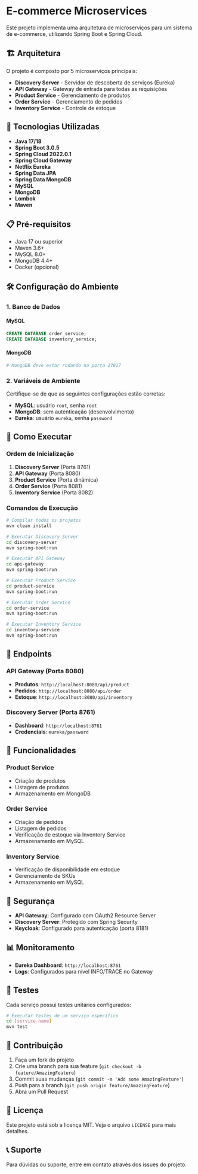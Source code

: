 # E-commerce Microservices

Este projeto implementa uma arquitetura de microserviços para um sistema de e-commerce, utilizando Spring Boot e Spring Cloud.

## 🏗️ Arquitetura

O projeto é composto por 5 microserviços principais:

- **Discovery Server** - Servidor de descoberta de serviços (Eureka)
- **API Gateway** - Gateway de entrada para todas as requisições
- **Product Service** - Gerenciamento de produtos
- **Order Service** - Gerenciamento de pedidos
- **Inventory Service** - Controle de estoque

## 🚀 Tecnologias Utilizadas

- **Java 17/18**
- **Spring Boot 3.0.5**
- **Spring Cloud 2022.0.1**
- **Spring Cloud Gateway**
- **Netflix Eureka**
- **Spring Data JPA**
- **Spring Data MongoDB**
- **MySQL**
- **MongoDB**
- **Lombok**
- **Maven**

## 📋 Pré-requisitos

- Java 17 ou superior
- Maven 3.6+
- MySQL 8.0+
- MongoDB 4.4+
- Docker (opcional)

## 🛠️ Configuração do Ambiente

### 1. Banco de Dados

#### MySQL
```sql
CREATE DATABASE order_service;
CREATE DATABASE inventory_service;
```

#### MongoDB
```bash
# MongoDB deve estar rodando na porta 27017
```

### 2. Variáveis de Ambiente

Certifique-se de que as seguintes configurações estão corretas:

- **MySQL**: usuário `root`, senha `root`
- **MongoDB**: sem autenticação (desenvolvimento)
- **Eureka**: usuário `eureka`, senha `password`

## 🚀 Como Executar

### Ordem de Inicialização

1. **Discovery Server** (Porta 8761)
2. **API Gateway** (Porta 8080)
3. **Product Service** (Porta dinâmica)
4. **Order Service** (Porta 8081)
5. **Inventory Service** (Porta 8082)

### Comandos de Execução

```bash
# Compilar todos os projetos
mvn clean install

# Executar Discovery Server
cd discovery-server
mvn spring-boot:run

# Executar API Gateway
cd api-gateway
mvn spring-boot:run

# Executar Product Service
cd product-service
mvn spring-boot:run

# Executar Order Service
cd order-service
mvn spring-boot:run

# Executar Inventory Service
cd inventory-service
mvn spring-boot:run
```

## 📡 Endpoints

### API Gateway (Porta 8080)
- **Produtos**: `http://localhost:8080/api/product`
- **Pedidos**: `http://localhost:8080/api/order`
- **Estoque**: `http://localhost:8080/api/inventory`

### Discovery Server (Porta 8761)
- **Dashboard**: `http://localhost:8761`
- **Credenciais**: `eureka/password`

## 🔧 Funcionalidades

### Product Service
- Criação de produtos
- Listagem de produtos
- Armazenamento em MongoDB

### Order Service
- Criação de pedidos
- Listagem de pedidos
- Verificação de estoque via Inventory Service
- Armazenamento em MySQL

### Inventory Service
- Verificação de disponibilidade em estoque
- Gerenciamento de SKUs
- Armazenamento em MySQL

## 🔐 Segurança

- **API Gateway**: Configurado com OAuth2 Resource Server
- **Discovery Server**: Protegido com Spring Security
- **Keycloak**: Configurado para autenticação (porta 8181)

## 📊 Monitoramento

- **Eureka Dashboard**: `http://localhost:8761`
- **Logs**: Configurados para nível INFO/TRACE no Gateway

## 🧪 Testes

Cada serviço possui testes unitários configurados:

```bash
# Executar testes de um serviço específico
cd [service-name]
mvn test
```



## 🤝 Contribuição

1. Faça um fork do projeto
2. Crie uma branch para sua feature (`git checkout -b feature/AmazingFeature`)
3. Commit suas mudanças (`git commit -m 'Add some AmazingFeature'`)
4. Push para a branch (`git push origin feature/AmazingFeature`)
5. Abra um Pull Request

## 📝 Licença

Este projeto está sob a licença MIT. Veja o arquivo `LICENSE` para mais detalhes.

## 📞 Suporte

Para dúvidas ou suporte, entre em contato através dos issues do projeto. 